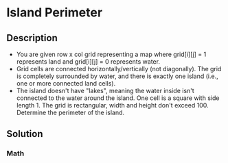 # Island Perimeter

## Description

* You are given row x col grid representing a map where grid[i][j] = 1 represents land and grid[i][j] = 0 represents water.
* Grid cells are connected horizontally/vertically (not diagonally). The grid is completely surrounded by water, and there is exactly one island (i.e., one or more connected land cells).
* The island doesn't have "lakes", meaning the water inside isn't connected to the water around the island. One cell is a square with side length 1. The grid is rectangular, width and height don't exceed 100. Determine the perimeter of the island.

## Solution

### Math
